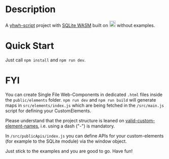 # Description
A [yhwh-script](https://github.com/yhwh-script) project with [SQLite WASM](https://www.npmjs.com/package/@sqlite.org/sqlite-wasm) built on <a title="Vite" href="https://vitejs.dev"><img height="20" alt="Vitejs-logo" src="https://vitejs.dev/logo.svg"></a> without examples.

# Quick Start
Just call `npm install` and `npm run dev`.

# FYI
You can create Single File Web-Components in dedicated `.html` files inside the `public/elements` folder. `npm run dev` and `npm run build` will generate maps in `src/elements/index.js` which are being fetched in the `/src/main.js` script for defining your CustomElements.

Please understand that the project structure is leaned on [valid-custom-element-names](https://html.spec.whatwg.org/multipage/custom-elements.html#valid-custom-element-name), i.e. using a dash ("-") is mandatory.

In `/src/publicApis/index.js` you can define APIs for your custom-elements (for example to the SQLite module) via the window object.

Just stick to the examples and you are good to go. Have fun!